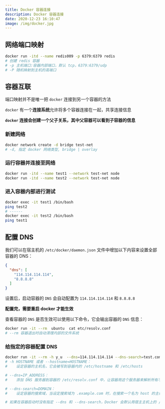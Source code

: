 ```yaml
---
title: Docker 容器连接
description: Docker 容器连接
date: 2020-12-23 16:10:47
image: /img/docker.jpg
---
```



## 网络端口映射

```bash
docker run -itd --name redis009 -p 6379:6379 redis
# 创建 redis 容器
# -p 主机端口:容器内部端口，默认 tcp，6379:6379/udp
# -P 随机映射到主机的高端口
```

## 容器互联

端口映射并不是唯一把 `docker` 连接到另一个容器的方法

`docker` 有一个**连接系统**允许将多个容器连接在一起，共享连接信息

**`docker` 连接会创建一个父子关系，其中父容器可以看到子容器的信息**

### 新建网络

```bash
docker network create -d bridge test-net
# -d, 指定 docker 网络类型, bridge | overlay
```

### 运行容器并连接至网络

```bash
docker run -itd --name test1 --network test-net node
docker run -itd --name test2 --network test-net node
```

### 进入容器内部进行测试

```bash
docker exec -it test1 /bin/bash
ping test2
# ------
docker exec -it test2 /bin/bash
ping test1
```

## 配置 DNS

我们可以在宿主机的 `/etc/docker/daemon.json` 文件中增加以下内容来设置全部容器的 DNS：

```json
{
  "dns": [
    "114.114.114.114",
    "8.8.8.8"
  ]
}
```

设置后，启动容器的 `DNS` 会自动配置为 `114.114.114.114` 和 `8.8.8.8`

**配置完，需要重启 docker 才能生效**

查看容器的 `DNS` 是否生效可以使用以下命令，它会输出容器的 `DNS` 信息：

```bash
docker run -it --rm  ubuntu  cat etc/resolv.conf
# --rm 容器退出时自动清理内部的文件系统
```

### 给指定的容器配置 DNS

```bash
docker run -it --rm -h y_u  --dns=114.114.114.114 --dns-search=test.com ubuntu
# -h HOSTNAME 或者 --hostname=HOSTNAME：
#    设定容器的主机名，它会被写到容器内的 /etc/hostname 和 /etc/hosts

# --dns=IP_ADDRESS：
#    添加 DNS 服务器到容器的 /etc/resolv.conf 中，让容器用这个服务器来解析所有不在 /etc/hosts 中的主机名

# --dns-search=DOMAIN：
#    设定容器的搜索域，当设定搜索域为 .example.com 时，在搜索一个名为 host 的主机时，DNS 不仅搜索 host，还会搜索 host.example.com

# 如果在容器启动时没有指定 --dns 和 --dns-search，Docker 会默认用宿主主机上的 /etc/resolv.conf 来配置容器的 DNS
```